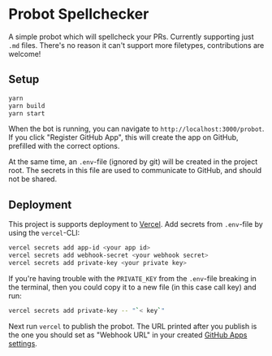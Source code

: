# Probot Spellchecker

A simple probot which will spellcheck your PRs. Currently supporting just `.md` files. There's no reason it can't support more filetypes, contributions are welcome!

## Setup

```bash
yarn
yarn build
yarn start
```

When the bot is running, you can navigate to `http://localhost:3000/probot`. If you click "Register GitHub App", this will create the app on GitHub, prefilled with the correct options.

At the same time, an `.env`-file (ignored by git) will be created in the project root. The secrets in this file are used to communicate to GitHub, and should not be shared.

## Deployment

This project is supports deployment to [Vercel](https://vercel.com/home). Add secrets from `.env`-file by using the `vercel`-CLI:

```bash
vercel secrets add app-id <your app id>
vercel secrets add webhook-secret <your webhook secret>
vercel secrets add private-key <your private key>
```

If you're having trouble with the `PRIVATE_KEY` from the `.env`-file breaking in the terminal, then you could copy it to a new file (in this case call key) and run:

```bash
vercel secrets add private-key -- "`< key`"
```

Next run `vercel` to publish the probot. The URL printed after you publish is the one you should set as "Webhook URL" in your created [GitHub Apps settings](https://github.com/settings/apps/).
